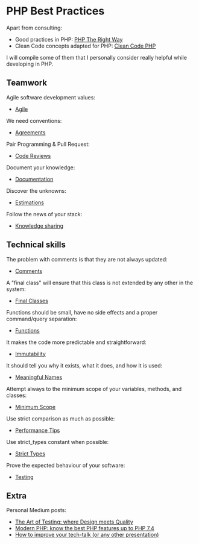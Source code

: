 # PHP Best Practices

Apart from consulting:

* Good practices in PHP: [PHP The Right Way](https://phptherightway.com/)  
* Clean Code concepts adapted for PHP: [Clean Code PHP](https://github.com/jupeter/clean-code-php) 

I will compile some of them that I personally consider really helpful while developing in PHP.

## Teamwork

Agile software development values:

* [Agile](/team-work/agile.md)

We need conventions:

* [Agreements](/team-work/agreements.md)

Pair Programming & Pull Request:

* [Code Reviews](/team-work/code-reviews.md)

Document your knowledge:

* [Documentation](/team-work/documentation.md)

Discover the unknowns:

* [Estimations](/team-work/estimations.md)

Follow the news of your stack:

* [Knowledge sharing](/team-work/knowledge-sharing.md)

## Technical skills

The problem with comments is that they are not always updated:

* [Comments](/technical-skills/comments.md) 

A "final class" will ensure that this class is not extended by any other in the system:

* [Final Classes](/technical-skills/final-classes.md) 

Functions should be small, have no side effects and a proper command/query separation:

* [Functions](/technical-skills/functions.md)

It makes the code more predictable and straightforward:

* [Immutability](/technical-skills/immutability.md)

It should tell you why it exists, what it does, and how it is used:

* [Meaningful Names](/technical-skills/meaningful-names.md)

Attempt always to the minimum scope of your variables, methods, and classes:

* [Minimum Scope](/technical-skills/minimum-scope.md)

Use strict comparison as much as possible:

* [Performance Tips](/technical-skills/performance-tips.md)

Use strict_types constant when possible:

* [Strict Types](/technical-skills/strict-types.md)

Prove the expected behaviour of your software:

* [Testing](/technical-skills/testing.md)

## Extra 

Personal Medium posts: 

* [The Art of Testing: where Design meets Quality](https://medium.com/@chemaclass/the-art-of-testing-39c6af8c9076)
* [Modern PHP: know the best PHP features up to PHP 7.4](https://medium.com/@chemaclass/modern-php-know-the-best-php-features-til-php-7-4-e3b2bf5916b2)
* [How to improve your tech-talk (or any other presentation)](https://medium.com/@chemaclass/how-to-improve-your-tech-talk-or-any-other-presentation-c2adbd3dc8b)
